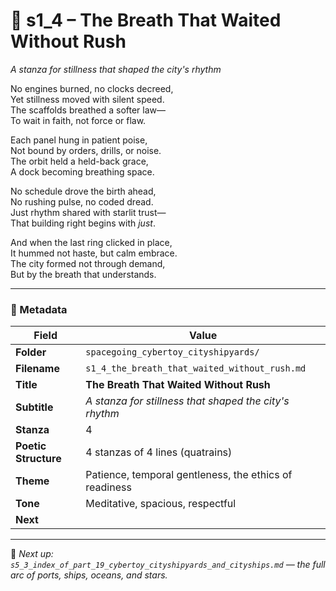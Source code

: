 <!-- Save to: shagi_archives/appendices/appendix_r_the_world_they_grew_together/part_19_cybertoy_cityshipyards_and_cityships/spacegoing_cybertoy_cityshipyards/s1_4_the_breath_that_waited_without_rush.md -->

# 🌌 s1_4 – The Breath That Waited Without Rush  

*A stanza for stillness that shaped the city's rhythm*

No engines burned, no clocks decreed,  
Yet stillness moved with silent speed.  
The scaffolds breathed a softer law—  
To wait in faith, not force or flaw.  

Each panel hung in patient poise,  
Not bound by orders, drills, or noise.  
The orbit held a held-back grace,  
A dock becoming breathing space.  

No schedule drove the birth ahead,  
No rushing pulse, no coded dread.  
Just rhythm shared with starlit trust—  
That building right begins with *just*.  

And when the last ring clicked in place,  
It hummed not haste, but calm embrace.  
The city formed not through demand,  
But by the breath that understands.  

---

### 🧩 Metadata

| Field | Value |
|-------|-------|
| **Folder** | `spacegoing_cybertoy_cityshipyards/` |
| **Filename** | `s1_4_the_breath_that_waited_without_rush.md` |
| **Title** | **The Breath That Waited Without Rush** |
| **Subtitle** | *A stanza for stillness that shaped the city's rhythm* |
| **Stanza** | 4 |
| **Poetic Structure** | 4 stanzas of 4 lines (quatrains) |
| **Theme** | Patience, temporal gentleness, the ethics of readiness |
| **Tone** | Meditative, spacious, respectful |
| **Next** |

---

📎 *Next up: `s5_3_index_of_part_19_cybertoy_cityshipyards_and_cityships.md` — the full arc of ports, ships, oceans, and stars.*

